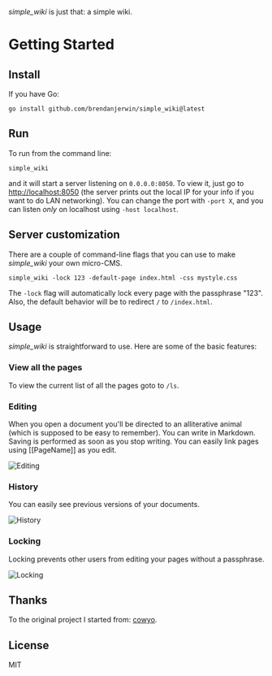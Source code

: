 _simple_wiki_ is just that: a simple wiki.

# Getting Started

## Install

If you have Go:

```
go install github.com/brendanjerwin/simple_wiki@latest
```

## Run

To run from the command line:

```shell
simple_wiki
```

and it will start a server listening on `0.0.0.0:8050`. To view it, just go to <http://localhost:8050> (the server prints out the local IP for your info if you want to do LAN networking). You can change the port with `-port X`, and you can listen _only_ on localhost using `-host localhost`.

## Server customization

There are a couple of command-line flags that you can use to make _simple_wiki_ your own micro-CMS.

```
simple_wiki -lock 123 -default-page index.html -css mystyle.css
```

The `-lock` flag will automatically lock every page with the passphrase "123". Also, the default behavior will be to redirect `/` to `/index.html`.

## Usage

_simple_wiki_ is straightforward to use. Here are some of the basic features:

### View all the pages

To view the current list of all the pages goto to `/ls`.

### Editing

When you open a document you'll be directed to an alliterative animal (which is supposed to be easy to remember). You can write in Markdown. Saving is performed as soon as you stop writing. You can easily link pages using [[PageName]] as you edit.

![Editing](http://i.imgur.com/vEs2U8z.gif)

### History

You can easily see previous versions of your documents.

![History](http://i.imgur.com/CxhRkyo.gif)

### Locking

Locking prevents other users from editing your pages without a passphrase.

![Locking](http://i.imgur.com/xwUFV8b.gif)

## Thanks

To the original project I started from: [cowyo](https://github.com/schollz/cowyo).

## License

MIT
